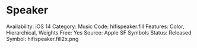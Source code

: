 # Speaker

Availability: iOS 14
Category: Music
Code: hifispeaker.fill
Features: Color, Hierarchical, Weights
Free: Yes
Source: Apple SF Symbols
Status: Released
Symbol: hifispeaker.fill2x.png